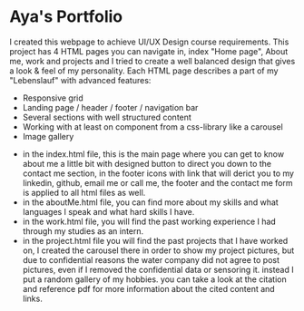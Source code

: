 # Aya's Portfolio
I created this webpage to achieve UI/UX Design course requirements.
This project has 4 HTML pages you can navigate in, index "Home page", About me, work and projects and I tried to create a well balanced design that gives a look & feel of my personality. 
Each HTML page describes a part of my "Lebenslauf" with advanced features:
- Responsive grid
- Landing page / header / footer / navigation bar
- Several sections with well structured content
- Working with at least on component from a css-library like a carousel
- Image gallery 
* in the index.html file, this is the main page where you can get to know about me a little bit with designed button to direct you down to the contact me section, in the footer icons with link that will derict you to my linkedin, github, email me or call me, the footer and the contact me form is applied to all html files as well.
* in the aboutMe.html file, you can find more about my skills and what languages I speak and what hard skills I have.
* in the work.html file, you will find the past working experience I had through my studies as an intern.
* in the project.html file you will find the past projects that I have worked on, I created the carousel there in order to show my project pictures, but due to confidential reasons the water company did not agree to post pictures, even if I removed the confidential data or sensoring it. instead I put a random gallery of my hobbies. 
you can take a look at the citation and reference pdf for more information about the cited content and links.
